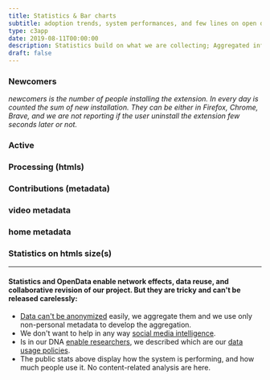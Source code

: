 ```yaml
---
title: Statistics & Bar charts
subtitle: adoption trends, system performances, and few lines on open data
type: c3app
date: 2019-08-11T00:00:00
description: Statistics build on what we are collecting; Aggregated information to keep in check our system and our relevance
draft: false
---
```



<!-- the graphs are appended in the 'div'. the ID 
     are specify in static/js/pornhub-c3-impact.js 
     and the layout is hugo-theme-trex/layouts/c3app/single.html -->

### Newcomers
<div id="supporters-graph" class="c3graph"></div>

_newcomers is the number of people installing the extension. In every day is counted the sum of new installation. They can be either in Firefox, Chrome, Brave, and we are not reporting if the user uninstall the extension few seconds later or not._

### Active
<div id="active-graph" class="c3graph"></div>

### Processing (htmls)
<div id="processing-graph" class="c3graph"></div>

### Contributions (metadata)
<div id="contributions-graph" class="c3graph"></div>

### video metadata 
<div id="video-metadata-graph" class="c3graph"></div>

### home metadata 
<div id="home-metadata-graph" class="c3graph"></div>

### Statistics on htmls size(s)
<div id="sizes-graph" class="c3graph"></div>

---

#### Statistics and OpenData enable network effects, data reuse, and collaborative revision of our project. But they are tricky and can't be released carelessly:

* [Data can't be anonymized](https://www.theguardian.com/technology/2019/jul/23/anonymised-data-never-be-anonymous-enough-study-finds) easily, we aggregate them and we use only non-personal metadata to develop the aggregation.
* We don't want to help in any way [social media intelligence](https://responsibledata.io/social-media-intelligence-the-wayward-child-of-open-source-intelligence/).
* Is in our DNA [enable researchers](/data-activism), we described which are our [data usage policies](/what-we-collect).
* The public stats above display how the system is performing, and how much people use it. No content-related analysis are here.